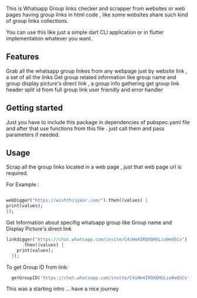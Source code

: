 <!-- 
This README describes the package. If you publish this package to pub.dev,
this README's contents appear on the landing page for your package.

For information about how to write a good package README, see the guide for
[writing package pages](https://dart.dev/guides/libraries/writing-package-pages). 

For general information about developing packages, see the Dart guide for
[creating packages](https://dart.dev/guides/libraries/create-library-packages)
and the Flutter guide for
[developing packages and plugins](https://flutter.dev/developing-packages). 
-->

This is Whatsapp Group links checker and scrapper from websites or web pages having group links in html code ,
like some websites share such kind of group links collections.

You can use this like just a simple dart CLI application or in flutter implementation whatever you want.

## Features

Grab all the whatsapp group linkes from any webpage just by website link , a set of all the links
Get group related information like group name and group display picture's direct link , a group info gathering
get group link header
split id from full group link
user friendly and error handler

## Getting started

Just you have to include this package in dependencies of pubspec.yaml file and after that use functions from this file . 
just call them and pass parameters if needed.

## Usage

Scrap all the group links located in a web page , just that  web page url is required.


For Example : 


```dart

webDigger("https://wishthisyear.com/").then((values) {
print(values);
});
```

Get Information about specifig whatsapp group like Group name and Display Picture's direct link

```dart
linkdigger("https://chat.whatsapp.com/invite/C4iHm4IROXQHGLio0eOSCv")
      .then((values) {
    print(values);
  });
```



To get Group ID from link:

```dart
  getGroupID('https://chat.whatsapp.com/invite/C4iHm4IROXQHGLio0eOSCv');
```


This was a starting intro  ... have a nice journey 

